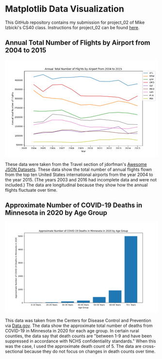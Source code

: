 # Matplotlib Data Visualization

This GitHub repository contains my submission for project_02 of Mike Izbicki's CS40 class. Instructions for project_02 can be found [here](https://github.com/mikeizbicki/cmc-csci040/tree/2022fall/project_02).

## Annual Total Number of Flights by Airport from 2004 to 2015
![Annual Total Number of Flights by Airport from 2004 to 2015](Figure_1.png)

These data were taken from the Travel section of jdorfman's [Awesome JSON Datasets](https://github.com/jdorfman/awesome-json-datasets). These data show the total number of annual flights flown from the top ten United States international airports from the year 2004 to the year 2015. (The years 2003 and 2016 had incomplete data and were not included.) The data are longitudinal because they show how the annual flights fluctuate over time.

## Approximate Number of COVID-19 Deaths in Minnesota in 2020 by Age Group
![Approximate Number of COVID-19 Deaths in Minnesota in 2020 by Age Group](Figure_2.png)

This data was taken from the Centers for Disease Control and Prevention via [Data.gov](https://catalog.data.gov/dataset/ah-provisional-covid-19-deaths-by-county-and-age-for-2020-5aa74). The data show the approximate total number of deaths from COVID-19 in Minnesota in 2020 for each age group. In certain rural counties, the data say that death counts are "between 1-9 and have been suppressed in accordance with NCHS confidentiality standards." When this was the case, I used the approximate death count of 5. The data are cross-sectional because they do not focus on changes in death counts over time.


